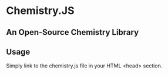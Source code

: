 Chemistry.JS
===============
An Open-Source Chemistry Library
------------------------------------

Usage
------

Simply link to the chemistry.js file in your HTML \<head\> section.